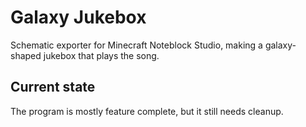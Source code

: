 # Galaxy Jukebox
Schematic exporter for Minecraft Noteblock Studio, making a galaxy-shaped jukebox that plays the song.

## Current state
The program is mostly feature complete, but it still needs cleanup.
